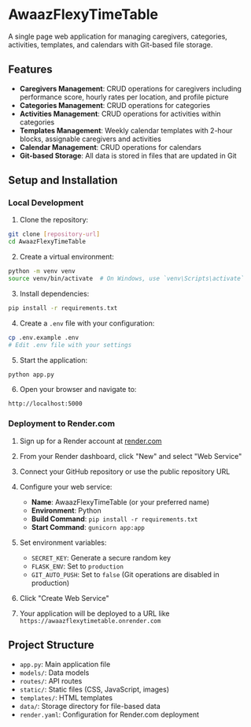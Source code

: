 # AwaazFlexyTimeTable

A single page web application for managing caregivers, categories, activities, templates, and calendars with Git-based file storage.

## Features

- **Caregivers Management**: CRUD operations for caregivers including performance score, hourly rates per location, and profile picture
- **Categories Management**: CRUD operations for categories
- **Activities Management**: CRUD operations for activities within categories
- **Templates Management**: Weekly calendar templates with 2-hour blocks, assignable caregivers and activities
- **Calendar Management**: CRUD operations for calendars
- **Git-based Storage**: All data is stored in files that are updated in Git

## Setup and Installation

### Local Development

1. Clone the repository:
```bash
git clone [repository-url]
cd AwaazFlexyTimeTable
```

2. Create a virtual environment:
```bash
python -m venv venv
source venv/bin/activate  # On Windows, use `venv\Scripts\activate`
```

3. Install dependencies:
```bash
pip install -r requirements.txt
```

4. Create a `.env` file with your configuration:
```bash
cp .env.example .env
# Edit .env file with your settings
```

5. Start the application:
```bash
python app.py
```

6. Open your browser and navigate to:
```
http://localhost:5000
```

### Deployment to Render.com

1. Sign up for a Render account at [render.com](https://render.com)

2. From your Render dashboard, click "New" and select "Web Service"

3. Connect your GitHub repository or use the public repository URL

4. Configure your web service:
   - **Name**: AwaazFlexyTimeTable (or your preferred name)
   - **Environment**: Python
   - **Build Command**: `pip install -r requirements.txt`
   - **Start Command**: `gunicorn app:app`
   
5. Set environment variables:
   - `SECRET_KEY`: Generate a secure random key
   - `FLASK_ENV`: Set to `production`
   - `GIT_AUTO_PUSH`: Set to `false` (Git operations are disabled in production)
   
6. Click "Create Web Service"

7. Your application will be deployed to a URL like `https://awaazflexytimetable.onrender.com`

## Project Structure

- `app.py`: Main application file
- `models/`: Data models
- `routes/`: API routes
- `static/`: Static files (CSS, JavaScript, images)
- `templates/`: HTML templates
- `data/`: Storage directory for file-based data
- `render.yaml`: Configuration for Render.com deployment 